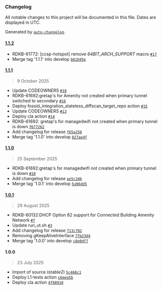### Changelog

All notable changes to this project will be documented in this file. Dates are displayed in UTC.

Generated by [`auto-changelog`](https://github.com/CookPete/auto-changelog).

#### [1.1.2](https://github.com/rdkcentral/hotspot/compare/1.1.1...1.1.2)

- RDKB-61772: [ccsp-hotspot] remove _64BIT_ARCH_SUPPORT_ macro [`#17`](https://github.com/rdkcentral/hotspot/pull/17)
- Merge tag '1.1.1' into develop [`b81b95e`](https://github.com/rdkcentral/hotspot/commit/b81b95ec1f825dd609e28be3b59f144fa471df6b)

#### [1.1.1](https://github.com/rdkcentral/hotspot/compare/1.1.0...1.1.1)

> 9 October 2025

- Update CODEOWNERS [`#18`](https://github.com/rdkcentral/hotspot/pull/18)
- RDKB-61692:gretap's for Amenity not created when primary tunnel switched to secondary [`#16`](https://github.com/rdkcentral/hotspot/pull/16)
- Deploy fossid_integration_stateless_diffscan_target_repo action [`#15`](https://github.com/rdkcentral/hotspot/pull/15)
- Update CODEOWNERS [`#13`](https://github.com/rdkcentral/hotspot/pull/13)
- Deploy cla action [`#14`](https://github.com/rdkcentral/hotspot/pull/14)
- RDKB-61692: gretap's for managedwifi not created when primary tunnel is down [`f677262`](https://github.com/rdkcentral/hotspot/commit/f677262fa5de13d084f1a20ffc67173e7b4d3986)
- Add changelog for release [`f65a258`](https://github.com/rdkcentral/hotspot/commit/f65a2585ba9c892d94f2d59dd251746cace88ff2)
- Merge tag '1.1.0' into develop [`027ae4f`](https://github.com/rdkcentral/hotspot/commit/027ae4fd66f578466e2d239d9b810d5d4df91894)

#### [1.1.0](https://github.com/rdkcentral/hotspot/compare/1.0.1...1.1.0)

> 25 September 2025

- RDKB-61692:gretap's for managedwifi not created when primary tunnel is down [`#10`](https://github.com/rdkcentral/hotspot/pull/10)
- Add changelog for release [`ee5c34b`](https://github.com/rdkcentral/hotspot/commit/ee5c34b3119d7034b905c8a8de6ea640f6df7270)
- Merge tag '1.0.1' into develop [`5a96dd5`](https://github.com/rdkcentral/hotspot/commit/5a96dd5ea846b65db1698b15e84e2fa995d6d00e)

#### [1.0.1](https://github.com/rdkcentral/hotspot/compare/1.0.0...1.0.1)

> 29 August 2025

- RDKB-60132:DHCP Option 82 support for Connected Building Amenity Network [`#7`](https://github.com/rdkcentral/hotspot/pull/7)
- Update run_ut.sh [`#3`](https://github.com/rdkcentral/hotspot/pull/3)
- Add changelog for release [`713c782`](https://github.com/rdkcentral/hotspot/commit/713c7825651d6351b7cb4dfe544866400346d73e)
- Removing gKeepAliveInterface [`7fb23d4`](https://github.com/rdkcentral/hotspot/commit/7fb23d4a66c623f08196feda203e73687d606184)
- Merge tag '1.0.0' into develop [`c8e0df7`](https://github.com/rdkcentral/hotspot/commit/c8e0df73fa981ee03b9831747d507d32dcc9e8c3)

#### 1.0.0

> 23 July 2025

- Import of source (stable2) [`5c468c1`](https://github.com/rdkcentral/hotspot/commit/5c468c1c276e8c1a66ea827ac8abf6d06c683070)
- Deploy L1-tests action [`c6eea5b`](https://github.com/rdkcentral/hotspot/commit/c6eea5b41c0d4fc1e7534d341b63480b021188ea)
- Deploy cla action [`4f68910`](https://github.com/rdkcentral/hotspot/commit/4f6891075addb7681010cd32c033339041160900)
